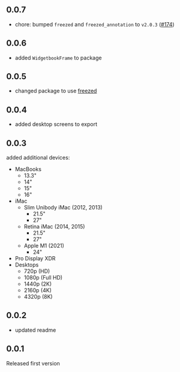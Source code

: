 ## 0.0.7

- chore: bumped `freezed` and `freezed_annotation` to `v2.0.3` ([#174](https://github.com/widgetbook/widgetbook/issues/174))

## 0.0.6

- added `WidgetbookFrame` to package

## 0.0.5

- changed package to use [freezed](https://pub.dev/packages/freezed)

## 0.0.4

- added desktop screens to export

## 0.0.3

added additional devices:

- MacBooks 
    - 13.3"
    - 14"
    - 15"
    - 16" 
- iMac
    - Slim Unibody iMac (2012, 2013)
        - 21.5"
        - 27"
    - Retina iMac (2014, 2015)
        - 21.5"
        - 27"
    - Apple M1 (2021)
        - 24"
- Pro Display XDR
- Desktops
    - 720p (HD)
    - 1080p (Full HD)
    - 1440p (2K)
    - 2160p (4K)
    - 4320p (8K)

## 0.0.2

- updated readme

## 0.0.1

Released first version
